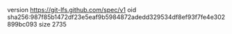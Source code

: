 version https://git-lfs.github.com/spec/v1
oid sha256:987f85b1472df23e5eaf9b5984872adedd329534df8ef93f7fe4e302899bc093
size 2735
